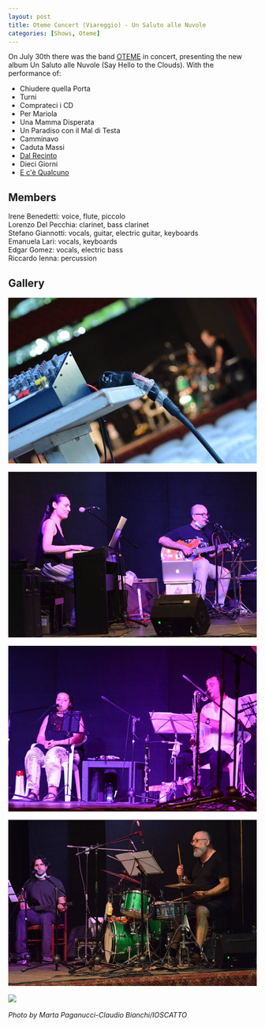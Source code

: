 ```yaml
---
layout: post
title: Oteme Concert (Viareggio) - Un Saluto alle Nuvole
categories: [Shows, Oteme]
---
```


On July 30th there was the band [OTEME](http://oteme.com/) in concert, presenting the new album Un Saluto alle Nuvole (Say Hello to the Clouds). With the performance of:

- Chiudere quella Porta
- Turni
- Comprateci i CD
- Per Mariola
- Una Mamma Disperata
- Un Paradiso con il Mal di Testa
- Camminavo
- Caduta Massi
- [Dal Recinto](https://www.youtube.com/watch?v=OHgHkdmD-70)
- Dieci Giorni
- [E c'è Qualcuno](https://www.youtube.com/watch?v=9YT93GZNxfM) 

## Members

Irene Benedetti: voice, flute, piccolo<br />
Lorenzo Del Pecchia: clarinet, bass clarinet<br />
Stefano Giannotti: vocals, guitar, electric guitar, keyboards<br />
Emanuela Lari: vocals, keyboards<br />
Edgar Gomez: vocals, electric bass<br />
Riccardo Ienna: percussion

## Gallery

![](/images/uploads/2020-07-30-oteme-concert-viareggio/mixer-view.jpg)

![](/images/uploads/2020-07-30-oteme-concert-viareggio/emanuela-stefano.jpg)

![](/images/uploads/2020-07-30-oteme-concert-viareggio/irene-lorenzo.jpg)

![](/images/uploads/2020-07-30-oteme-concert-viareggio/edgar-riccardo.jpg)

![](http://oteme.com/it/wp-content/uploads/2020/07/OTEME-Collage-Un-saluto-alle-Nuvole-4-1000.jpg)

*Photo by Marta Paganucci-Claudio Bianchi/IOSCATTO*